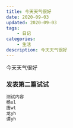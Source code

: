 ```yaml
---
title: 今天天气很好
date: 2020-09-03
updated: 2020-09-03
tags: 
    - 日记
categories: 
    - 生活
description: 今天天气很好
---
```



今天天气很好

### 发表第二篇试试



``` bash
测试内容
杨xl
唐wt
龙yh
谭yh
```

